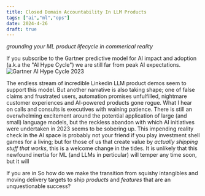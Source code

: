 ```yaml
---
title: Closed Domain Accountability In LLM Products
tags: ["ai","ml","ops"]
date: 2024-4-26
draft: true
---
```

_grounding your ML product lifecycle in commerical reality_

If you subscribe to the Gartner predictive model for AI impact and adoption (a.k.a the "AI Hype Cycle") we are still far from peak AI expectations.
![Gartner AI Hype Cycle 2023](https://emt.gartnerweb.com/ngw/globalassets/en/newsroom/images/graphs/swe-hc-image.png)

The endless stream of incredible Linkedin LLM product demos seem to support this model. But another narrative is also taking shape; one of false claims and frustrated users, automation promises unfulfilled, nightmare customer experiences and AI-powered products gone rogue. What I hear on calls and consults is executives with waining patience. There is still an overwhelming excitement around the potential application of large (and small) language models, but the reckless abandon with which AI initiatives were undertaken in 2023 seems to be sobering up. This impending reality check in the AI space is probably not your friend if you play investment shell games for a living; but for those of us that create value by _actually shipping stuff that works_, this is a welcome change in the tides. It is unlikely that this newfound inertia for ML (and LLMs in perticular) will temper any time soon, but it will 

If you are in 
So how do we make the transition from squishy intangibles and moving delivery targets to ship _products_ and _features_ that are an unquestionable success?
<!--stackedit_data:
eyJoaXN0b3J5IjpbMTkyNDczMTgsMTc5MzM0MjE3NCw4MTM0OD
U4MjIsLTYxODIzNzc2NywxNzk2NzM3Njk2LC0xOTA5OTQwNzQ2
LDE1ODI5NjY0NDMsNDUyNDM1NDI2LC0xNTIzODk5MTU3LDg1OT
Y4NzI1MywtMTE5NzIwMjM5OF19
-->